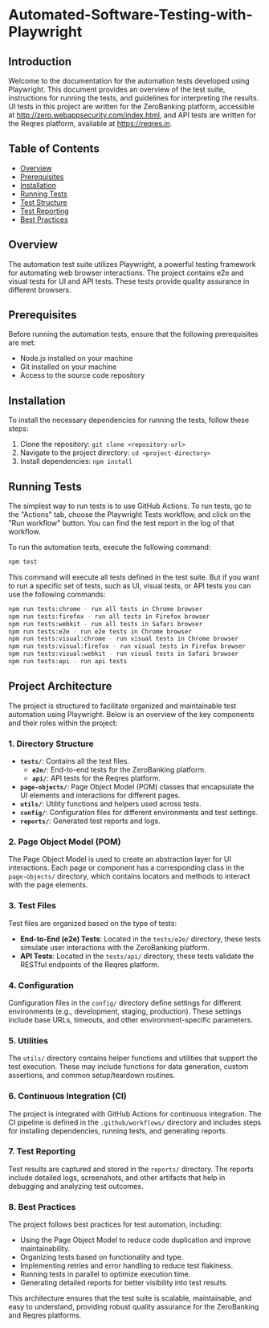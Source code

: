 # Automated-Software-Testing-with-Playwright

## Introduction
Welcome to the documentation for the automation tests developed using Playwright. This document provides an overview of the test suite, instructions for running the tests, and guidelines for interpreting the results. UI tests in this project are written for the ZeroBanking platform, accessible at http://zero.webappsecurity.com/index.html, and API tests are written for the Reqres platform, available at https://reqres.in.

## Table of Contents

<!-- toc -->

- [Overview](#overview)
- [Prerequisites](#prerequisites)
- [Installation](#installation)
- [Running Tests](#running-tests)
- [Test Structure](#test-structure)
- [Test Reporting](#test-reporting)
- [Best Practices](#best-practices)

<!-- tocstop -->

## Overview

The automation test suite utilizes Playwright, a powerful testing framework for automating web browser interactions. The project contains e2e and visual tests for UI and API tests. These tests provide quality assurance in different browsers.

## Prerequisites

Before running the automation tests, ensure that the following prerequisites are met:

- Node.js installed on your machine
- Git installed on your machine
- Access to the source code repository

## Installation

To install the necessary dependencies for running the tests, follow these steps:

1. Clone the repository: `git clone <repository-url>`
2. Navigate to the project directory: `cd <project-directory>`
3. Install dependencies: `npm install`

## Running Tests

The simplest way to run tests is to use GitHub Actions. To run tests, go to the "Actions" tab, choose the Playwright Tests workflow, and click on the "Run workflow" button. You can find the test report in the log of that workflow.

To run the automation tests, execute the following command:

```bash
npm test
```

This command will execute all tests defined in the test suite.
But if you want to run a specific set of tests, such as UI, visual tests, or API tests you can use the following commands:
```bash
npm run tests:chrome - run all tests in Chrome browser
npm run tests:firefox - run all tests in Firefox browser
npm run tests:webkit - run all tests in Safari browser
npm run tests:e2e - run e2e tests in Chrome browser
npm run tests:visual:chrome - run visual tests in Chrome browser
npm run tests:visual:firefox - run visual tests in Firefox browser
npm run tests:visual:webkit - run visual tests in Safari browser
npm run tests:api - run api tests
```


## Project Architecture

The project is structured to facilitate organized and maintainable test automation using Playwright. Below is an overview of the key components and their roles within the project:

### 1. **Directory Structure**

- **`tests/`**: Contains all the test files.
  - **`e2e/`**: End-to-end tests for the ZeroBanking platform.
  - **`api/`**: API tests for the Reqres platform.
- **`page-objects/`**: Page Object Model (POM) classes that encapsulate the UI elements and interactions for different pages.
- **`utils/`**: Utility functions and helpers used across tests.
- **`config/`**: Configuration files for different environments and test settings.
- **`reports/`**: Generated test reports and logs.

### 2. **Page Object Model (POM)**

The Page Object Model is used to create an abstraction layer for UI interactions. Each page or component has a corresponding class in the `page-objects/` directory, which contains locators and methods to interact with the page elements.

### 3. **Test Files**

Test files are organized based on the type of tests:
- **End-to-End (e2e) Tests**: Located in the `tests/e2e/` directory, these tests simulate user interactions with the ZeroBanking platform.
- **API Tests**: Located in the `tests/api/` directory, these tests validate the RESTful endpoints of the Reqres platform.

### 4. **Configuration**

Configuration files in the `config/` directory define settings for different environments (e.g., development, staging, production). These settings include base URLs, timeouts, and other environment-specific parameters.

### 5. **Utilities**

The `utils/` directory contains helper functions and utilities that support the test execution. These may include functions for data generation, custom assertions, and common setup/teardown routines.

### 6. **Continuous Integration (CI)**

The project is integrated with GitHub Actions for continuous integration. The CI pipeline is defined in the `.github/workflows/` directory and includes steps for installing dependencies, running tests, and generating reports.

### 7. **Test Reporting**

Test results are captured and stored in the `reports/` directory. The reports include detailed logs, screenshots, and other artifacts that help in debugging and analyzing test outcomes.

### 8. **Best Practices**

The project follows best practices for test automation, including:
- Using the Page Object Model to reduce code duplication and improve maintainability.
- Organizing tests based on functionality and type.
- Implementing retries and error handling to reduce test flakiness.
- Running tests in parallel to optimize execution time.
- Generating detailed reports for better visibility into test results.

This architecture ensures that the test suite is scalable, maintainable, and easy to understand, providing robust quality assurance for the ZeroBanking and Reqres platforms.